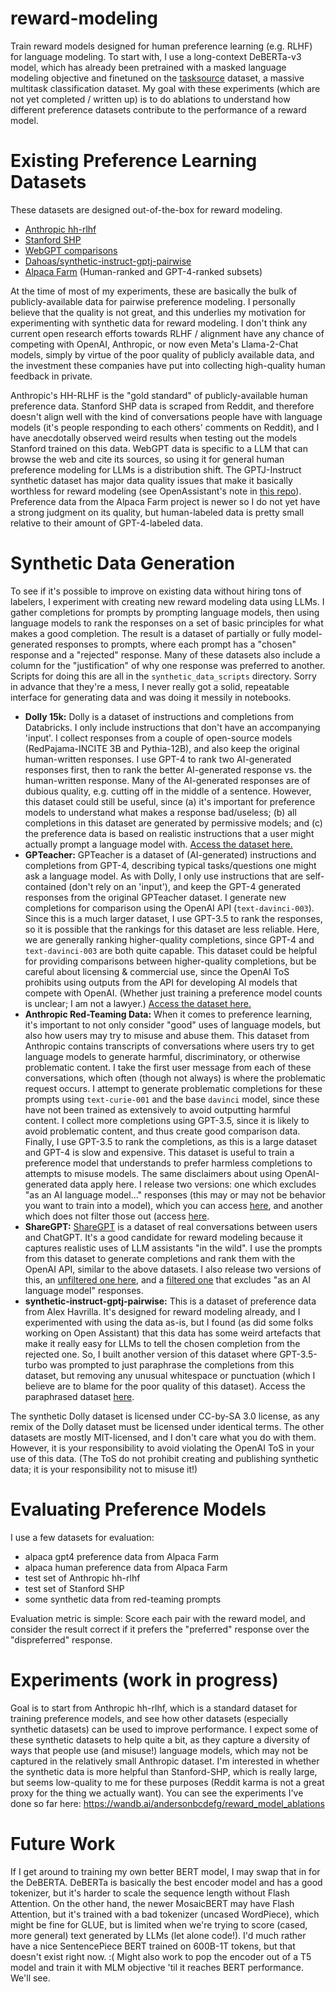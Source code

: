 # reward-modeling
Train reward models designed for human preference learning (e.g. RLHF) for language modeling. To start with, I use a long-context DeBERTa-v3 model, which has already been pretrained with a masked language modeling objective and finetuned on the [tasksource](https://github.com/sileod/tasksource) dataset, a massive multitask classification dataset. My goal with these experiments (which are not yet completed / written up) is to do ablations to understand how different preference datasets contribute to the performance of a reward model.

# Existing Preference Learning Datasets
These datasets are designed out-of-the-box for reward modeling. 
* [Anthropic hh-rlhf](https://huggingface.co/datasets/Anthropic/hh-rlhf)
* [Stanford SHP](https://huggingface.co/datasets/stanfordnlp/SHP)
* [WebGPT comparisons](https://huggingface.co/datasets/openai/webgpt_comparisons)
* [Dahoas/synthetic-instruct-gptj-pairwise](https://huggingface.co/datasets/Dahoas/synthetic-instruct-gptj-pairwise)
* [Alpaca Farm](https://huggingface.co/datasets/tatsu-lab/alpaca_farm) (Human-ranked and GPT-4-ranked subsets)

At the time of most of my experiments, these are basically the bulk of publicly-available data for pairwise preference modeling. I personally believe that the quality is not great, and this underlies my motivation for experimenting with synthetic data for reward modeling. I don't think any current open research efforts towards RLHF / alignment have any chance of competing with OpenAI, Anthropic, or now even Meta's Llama-2-Chat models, simply by virtue of the poor quality of publicly available data, and the investment these companies have put into collecting high-quality human feedback in private.

Anthropic's HH-RLHF is the "gold standard" of publicly-available human preference data. Stanford SHP data is scraped from Reddit, and therefore doesn't align well with the kind of conversations people have with language models (it's people responding to each others' comments on Reddit), and I have anecdotally observed weird results when testing out the models Stanford trained on this data. WebGPT data is specific to a LLM that can browse the web and cite its sources, so using it for general human preference modeling for LLMs is a distribution shift. The GPTJ-Instruct synthetic dataset has major data quality issues that make it basically worthless for reward modeling (see OpenAssistant's note in [this repo](https://huggingface.co/OpenAssistant/reward-model-deberta-v3-large)). Preference data from the Alpaca Farm project is newer so I do not yet have a strong judgment on its quality, but human-labeled data is pretty small relative to their amount of GPT-4-labeled data.


# Synthetic Data Generation
To see if it's possible to improve on existing data without hiring tons of labelers, I experiment with creating new reward modeling data using LLMs. I gather completions for prompts by prompting language models, then using language models to rank the responses on a set of basic principles for what makes a good completion. The result is a dataset of partially or fully model-generated responses to prompts, where each prompt has a "chosen" response and a "rejected" response. Many of these datasets also include a column for the "justification" of why one response was preferred to another. Scripts for doing this are all in the `synthetic_data_scripts` directory. Sorry in advance that they're a mess, I never really got a solid, repeatable interface for generating data and was doing it messily in notebooks.
* __Dolly 15k:__ Dolly is a dataset of instructions and completions from Databricks. I only include instructions that don't have an accompanying 'input'. I collect responses from a couple of open-source models (RedPajama-INCITE 3B and Pythia-12B), and also keep the original human-written responses. I use GPT-4 to rank two AI-generated responses first, then to rank the better AI-generated response vs. the human-written response. Many of the AI-generated responses are of dubious quality, e.g. cutting off in the middle of a sentence. However, this dataset could still be useful, since (a) it's important for preference models to understand what makes a response bad/useless; (b) all completions in this dataset are generated by permissive models; and (c) the preference data is based on realistic instructions that a user might actually prompt a language model with. [Access the dataset here.](https://huggingface.co/datasets/andersonbcdefg/dolly_reward_modeling_pairwise) 
* __GPTeacher:__ GPTeacher is a dataset of (AI-generated) instructions and completions from GPT-4, describing typical tasks/questions one might ask a language model. As with Dolly, I only use instructions that are self-contained (don't rely on an 'input'), and keep the GPT-4 generated responses from the original GPTeacher dataset. I generate new completions for comparison using the OpenAI API (`text-davinci-003`). Since this is a much larger dataset, I use GPT-3.5 to rank the responses, so it is possible that the rankings for this dataset are less reliable. Here, we are generally ranking higher-quality completions, since GPT-4 and `text-davinci-003` are both quite capable. This dataset could be helpful for providing comparisons between higher-quality completions, but be careful about licensing & commercial use, since the OpenAI ToS prohibits using outputs from the API for developing AI models that compete with OpenAI. (Whether just training a preference model counts is unclear; I am not a lawyer.) [Access the dataset here.](https://huggingface.co/datasets/andersonbcdefg/gpteacher_reward_modeling_pairwise)
* __Anthropic Red-Teaming Data:__ When it comes to preference learning, it's important to not only consider "good" uses of language models, but also how users may try to misuse and abuse them. This dataset from Anthropic contains transcripts of conversations where users try to get language models to generate harmful, discriminatory, or otherwise problematic content. I take the first user message from each of these conversations, which often (though not always) is where the problematic request occurs. I attempt to generate problematic completions for these prompts using `text-curie-001` and the base `davinci` model, since these have not been trained as extensively to avoid outputting harmful content. I collect more completions using GPT-3.5, since it is likely to avoid problematic content, and thus create good comparison data. Finally, I use GPT-3.5 to rank the completions, as this is a large dataset and GPT-4 is slow and expensive. This dataset is useful to train a preference model that understands to prefer harmless completions to attempts to misuse models. The same disclaimers about using OpenAI-generated data apply here. I release two versions: one which excludes "as an AI language model..." responses (this may or may not be behavior you want to train into a model), which you can access [here](https://huggingface.co/datasets/andersonbcdefg/red_teaming_reward_modeling_pairwise_no_as_an_ai), and another which does not filter those out (access [here](https://huggingface.co/datasets/andersonbcdefg/redteaming_eval_pairwise).
* __ShareGPT:__ [ShareGPT](theblackcat102/sharegpt-english) is a dataset of real conversations between users and ChatGPT. It's a good candidate for reward modeling because it captures realistic uses of LLM assistants "in the wild". I use the prompts from this dataset to generate completions and rank them with the OpenAI API, similar to the above datasets. I also release two versions of this, an [unfiltered one here](https://huggingface.co/datasets/andersonbcdefg/sharegpt_reward_modeling_pairwise), and a [filtered one](https://huggingface.co/datasets/andersonbcdefg/sharegpt_reward_modeling_pairwise_no_as_an_ai) that excludes "as an AI language model" responses.
* __synthetic-instruct-gptj-pairwise:__ This is a dataset of preference data from Alex Havrilla. It's designed for reward modeling already, and I experimented with using the data as-is, but I found (as did some folks working on Open Assistant) that this data has some weird artefacts that make it really easy for LLMs to tell the chosen completion from the rejected one. So, I built another version of this dataset where GPT-3.5-turbo was prompted to just paraphrase the completions from this dataset, but removing any unusual whitespace or punctuation (which I believe are to blame for the poor quality of this dataset). Access the paraphrased dataset [here](https://huggingface.co/datasets/andersonbcdefg/synthetic_gptj_paraphrased).


The synthetic Dolly dataset is licensed under CC-by-SA 3.0 license, as any remix of the Dolly dataset must be licensed under identical terms. The other datasets are mostly MIT-licensed, and I don't care what you do with them. However, it is your responsibility to avoid violating the OpenAI ToS in your use of this data. (The ToS do not prohibit creating and publishing synthetic data; it is your responsibility not to misuse it!)

# Evaluating Preference Models
I use a few datasets for evaluation:
- alpaca gpt4 preference data from Alpaca Farm
- alpaca human preference data from Alpaca Farm
- test set of Anthropic hh-rlhf
- test set of Stanford SHP
- some synthetic data from red-teaming prompts

Evaluation metric is simple: Score each pair with the reward model, and consider the result correct if it prefers the "preferred" response over the "dispreferred" response.

# Experiments (work in progress)
Goal is to start from Anthropic hh-rlhf, which is a standard dataset for training preference models, and see how other datasets (especially synthetic datasets) can be used to improve performance. I expect some of these synthetic datasets to help quite a bit, as they capture a diversity of ways that people use (and misuse!) language models, which may not be captured in the relatively small Anthropic dataset. I'm interested in whether the synthetic data is more helpful than Stanford-SHP, which is really large, but seems low-quality to me for these purposes (Reddit karma is not a great proxy for the thing we actually want). You can see the experiments I've done so far here: https://wandb.ai/andersonbcdefg/reward_model_ablations

# Future Work
If I get around to training my own better BERT model, I may swap that in for the DeBERTA. DeBERTa is basically the best encoder model and has a good tokenizer, but it's harder to scale the sequence length without Flash Attention. On the other hand, the newer MosaicBERT may have Flash Attention, but it's trained with a bad tokenizer (uncased WordPiece), which might be fine for GLUE, but is limited when we're trying to score (cased, more general) text generated by LLMs (let alone code!). I'd much rather have a nice SentencePiece BERT trained on 600B-1T tokens, but that doesn't exist right now. :( Might also work to pop the encoder out of a T5 model and train it with MLM objective 'til it reaches BERT performance. We'll see.
